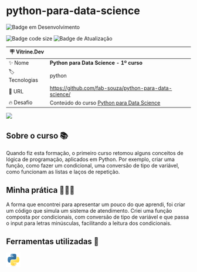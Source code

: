 # python-para-data-science

![Badge em Desenvolvimento](http://img.shields.io/static/v1?label=STATUS&message=FINALIZADO&color=GREEN&style=for-the-badge)

![Badge code size](https://img.shields.io/github/languages/code-size/fab-souza/python-para-data-science)
![Badge de Atualização](https://img.shields.io/github/last-commit/fab-souza/python-para-data-science)

| :placard: Vitrine.Dev |    |
| -------------  | --- |
| :sparkles: Nome        | **Python para Data Science - 1º curso**
| :label: Tecnologias | python
| :rocket: URL         | https://github.com/fab-souza/python-para-data-science/
| :fire: Desafio     | Conteúdo do curso [Python para Data Science](https://www.alura.com.br/curso-online-python-intro)

![](https://user-images.githubusercontent.com/67301805/204851480-cbadb41f-9000-4f94-9e75-4ace6f28ea68.jpg#vitrinedev)

## Sobre o curso 📚

Quando fiz esta formação, o primeiro curso retomou alguns conceitos de lógica de programação, aplicados em Python. Por exemplo, criar uma função, como fazer um condicional, uma conversão de tipo de variável, como funcionam as listas e laços de repetição.

## Minha prática 👩🏻‍💻

A forma que encontrei para apresentar um pouco do que aprendi, foi criar um código que simula um sistema de atendimento. Criei uma função composta por condicionais, com conversão de tipo de variável e que passa o input para letras minúsculas, facilitando a leitura dos condicionais.

## Ferramentas utilizadas 🧰 
<p> <a href="https://www.python.org" target="_blank" rel="noreferrer"> <img src="https://raw.githubusercontent.com/devicons/devicon/master/icons/python/python-original.svg" alt="python" width="40" height="40"/> </a> 
    </p>
